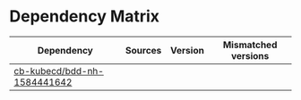 # Dependency Matrix

Dependency | Sources | Version | Mismatched versions
---------- | ------- | ------- | -------------------
[cb-kubecd/bdd-nh-1584441642](https://github.com/cb-kubecd/bdd-nh-1584441642.git) |  | []() | 
